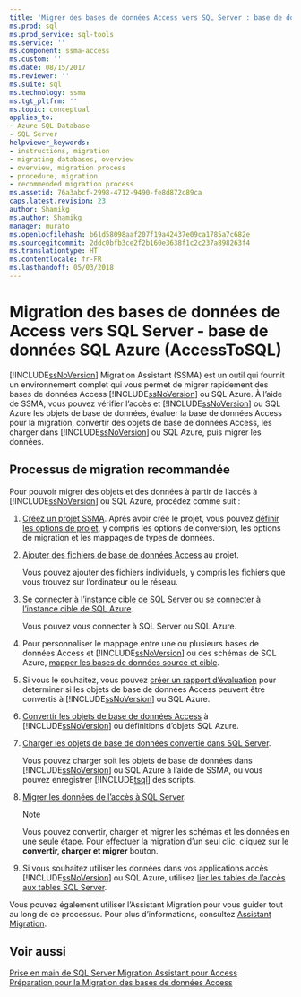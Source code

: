 ```yaml
---
title: 'Migrer des bases de données Access vers SQL Server : base de données SQL Azure | Documents Microsoft'
ms.prod: sql
ms.prod_service: sql-tools
ms.service: ''
ms.component: ssma-access
ms.custom: ''
ms.date: 08/15/2017
ms.reviewer: ''
ms.suite: sql
ms.technology: ssma
ms.tgt_pltfrm: ''
ms.topic: conceptual
applies_to:
- Azure SQL Database
- SQL Server
helpviewer_keywords:
- instructions, migration
- migrating databases, overview
- overview, migration process
- procedure, migration
- recommended migration process
ms.assetid: 76a3abcf-2998-4712-9490-fe8d872c89ca
caps.latest.revision: 23
author: Shamikg
ms.author: Shamikg
manager: murato
ms.openlocfilehash: b61d58098aaf207f19a42437e09ca1785a7c682e
ms.sourcegitcommit: 2ddc0bfb3ce2f2b160e3638f1c2c237a898263f4
ms.translationtype: HT
ms.contentlocale: fr-FR
ms.lasthandoff: 05/03/2018
---
```

# <a name="migrating-access-databases-to-sql-server---azure-sql-db-accesstosql"></a>Migration des bases de données de Access vers SQL Server - base de données SQL Azure (AccessToSQL)
[!INCLUDE[ssNoVersion](../../includes/ssnoversion_md.md)] Migration Assistant (SSMA) est un outil qui fournit un environnement complet qui vous permet de migrer rapidement des bases de données Access [!INCLUDE[ssNoVersion](../../includes/ssnoversion_md.md)] ou SQL Azure. À l’aide de SSMA, vous pouvez vérifier l’accès et [!INCLUDE[ssNoVersion](../../includes/ssnoversion_md.md)] ou SQL Azure les objets de base de données, évaluer la base de données Access pour la migration, convertir des objets de base de données Access, les charger dans [!INCLUDE[ssNoVersion](../../includes/ssnoversion_md.md)] ou SQL Azure, puis migrer les données.  
  
## <a name="recommended-migration-process"></a>Processus de migration recommandée  
Pour pouvoir migrer des objets et des données à partir de l’accès à [!INCLUDE[ssNoVersion](../../includes/ssnoversion_md.md)] ou SQL Azure, procédez comme suit :  
  
1.  [Créez un projet SSMA](http://msdn.microsoft.com/f2d1f0b0-5394-4adb-b3f3-abd71eb68ca7). Après avoir créé le projet, vous pouvez [définir les options de projet](http://msdn.microsoft.com/0a7304df-2f35-4453-96ef-7ac83dea1167), y compris les options de conversion, les options de migration et les mappages de types de données.  
  
2.  [Ajouter des fichiers de base de données Access](http://msdn.microsoft.com/e944c740-4c8a-4bc1-b0ed-be57bc06dced) au projet.  
  
    Vous pouvez ajouter des fichiers individuels, y compris les fichiers que vous trouvez sur l’ordinateur ou le réseau.  
  
3.  [Se connecter à l’instance cible de SQL Server](http://msdn.microsoft.com/f84cf007-ddf1-4396-a07c-3e0729abc769) ou [se connecter à l’instance cible de SQL Azure](http://msdn.microsoft.com/1ba0d113-dc05-4431-8689-e14a8821bafd).  
  
    Vous pouvez vous connecter à SQL Server ou SQL Azure.  
  
4.  Pour personnaliser le mappage entre une ou plusieurs bases de données Access et [!INCLUDE[ssNoVersion](../../includes/ssnoversion_md.md)] ou des schémas de SQL Azure, [mapper les bases de données source et cible](http://msdn.microsoft.com/69bee937-7b2c-49ee-8866-7518c683fad4).  
  
5.  Si vous le souhaitez, vous pouvez [créer un rapport d’évaluation](http://msdn.microsoft.com/8b9e23d6-da62-437a-8c05-8ad2628b9441) pour déterminer si les objets de base de données Access peuvent être convertis à [!INCLUDE[ssNoVersion](../../includes/ssnoversion_md.md)] ou SQL Azure.  
  
6.  [Convertir les objets de base de données Access](http://msdn.microsoft.com/e0ef67bf-80a6-4e6c-a82d-5d46e0623c6c) à [!INCLUDE[ssNoVersion](../../includes/ssnoversion_md.md)] ou définitions d’objets SQL Azure.  
  
7.  [Charger les objets de base de données convertie dans SQL Server](http://msdn.microsoft.com/4e854eee-b10c-4f0b-9d9e-d92416e6f2ba).  
  
    Vous pouvez charger soit les objets de base de données dans [!INCLUDE[ssNoVersion](../../includes/ssnoversion_md.md)] ou SQL Azure à l’aide de SSMA, ou vous pouvez enregistrer [!INCLUDE[tsql](../../includes/tsql_md.md)] des scripts.  
  
8.  [Migrer les données de l’accès à SQL Server](http://msdn.microsoft.com/f3b18af7-1af0-499d-a00d-a0af94895625).  
  
    > [!NOTE]  
    > Vous pouvez convertir, charger et migrer les schémas et les données en une seule étape. Pour effectuer la migration d’un seul clic, cliquez sur le **convertir, charger et migrer** bouton.  
  
9. Si vous souhaitez utiliser les données dans vos applications accès [!INCLUDE[ssNoVersion](../../includes/ssnoversion_md.md)] ou SQL Azure, utilisez [lier les tables de l’accès aux tables SQL Server](http://msdn.microsoft.com/82374ad2-7737-4164-a489-13261ba393d4).  
  
Vous pouvez également utiliser l’Assistant Migration pour vous guider tout au long de ce processus. Pour plus d’informations, consultez [Assistant Migration](http://msdn.microsoft.com/5bab5914-b2ae-4795-8cf5-83e42d64bef2).  
  
## <a name="see-also"></a>Voir aussi  
[Prise en main de SQL Server Migration Assistant pour Access](http://msdn.microsoft.com/462a731f-08f1-44e1-9eeb-4deac6d2f6c5)  
[Préparation pour la Migration des bases de données Access](http://msdn.microsoft.com/9b80a9e0-08e7-4b4d-b5ec-cc998d3f5114)
